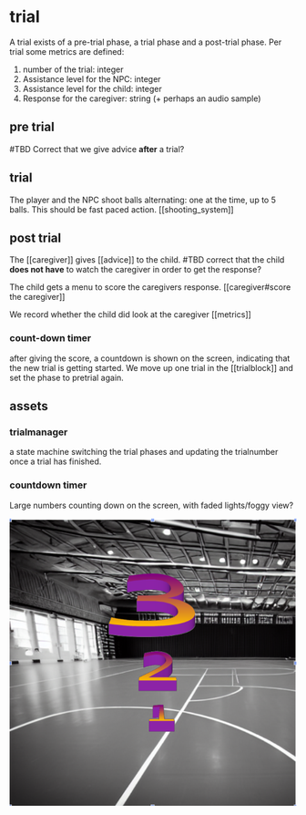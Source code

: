 # trial

A trial exists of a pre-trial phase, a trial phase and a post-trial phase.
Per trial some metrics are defined:

1. number of the trial: integer
2. Assistance level for the NPC: integer
3. Assistance level for the child: integer
4. Response for the caregiver: string (+ perhaps an audio sample)


## pre trial

#TBD Correct that we give advice **after** a trial?

## trial
The player and the NPC shoot balls alternating: one at the time, up to 5 balls. 
This should be fast paced action.
[[shooting_system]]


## post trial
The [[caregiver]] gives [[advice]] to the child. 
#TBD correct that the child **does not have** to watch the caregiver in order to get the response?

The child gets a menu to score the caregivers response. [[caregiver#score the caregiver]]

We record whether the child did look at the caregiver [[metrics]]

### count-down timer

after giving the score, a countdown is shown on the screen, indicating that the new trial is getting started. We move up one trial in the [[trialblock]] and set the phase to pretrial again.

## assets

### trialmanager
a state machine switching the trial phases and updating the trialnumber once a trial has finished.

### countdown timer

Large numbers counting down on the screen, with faded lights/foggy view?

![countdown_timer](./imgs/countdown_timer.png)